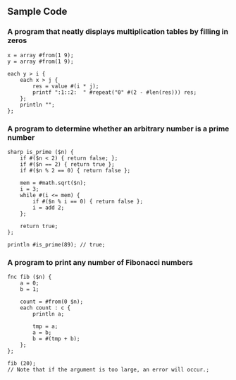 Sample Code
---

### A program that neatly displays multiplication tables by filling in zeros
```
x = array #from(1 9);
y = array #from(1 9);

each y > i {
    each x > j {
        res = value #(i * j);
        printf ":1::2:  " #repeat("0" #(2 - #len(res))) res;
    };
    println "";
};
```

### A program to determine whether an arbitrary number is a prime number
```
sharp is_prime ($n) {
    if #($n < 2) { return false; };
    if #($n == 2) { return true };
    if #($n % 2 == 0) { return false };

    mem = #math.sqrt($n);
    i = 3;
    while #(i <= mem) {
        if #($n % i == 0) { return false };
        i = add 2;
    };

    return true;
};

println #is_prime(89); // true;
```

### A program to print any number of Fibonacci numbers
```
fnc fib ($n) {
    a = 0;
    b = 1;

    count = #from(0 $n);
    each count : c {
        println a;

        tmp = a;
        a = b;
        b = #(tmp + b);
    };
};

fib (20);
// Note that if the argument is too large, an error will occur.;
```